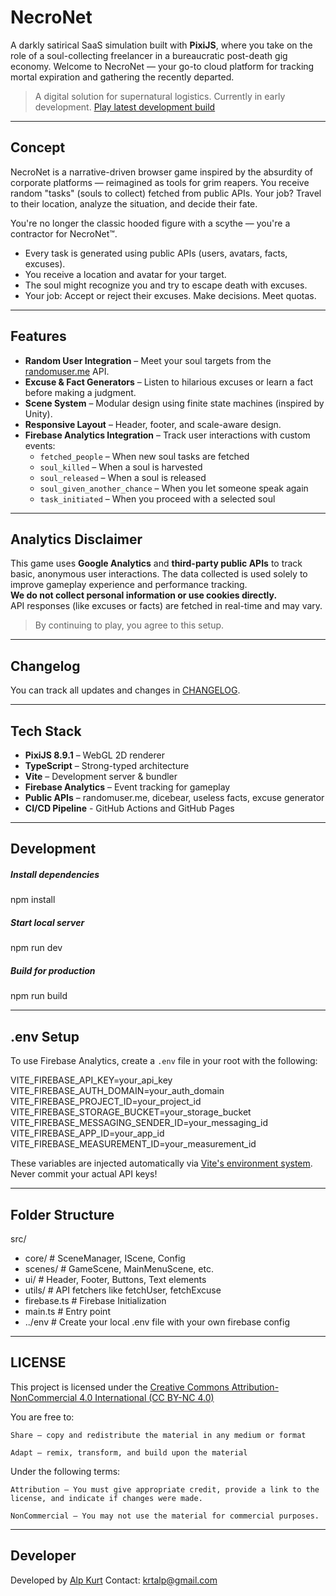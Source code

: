 # NecroNet

A darkly satirical SaaS simulation built with **PixiJS**, where you take on the role of a soul-collecting freelancer in a bureaucratic post-death gig economy. Welcome to NecroNet — your go-to cloud platform for tracking mortal expiration and gathering the recently departed.
> A digital solution for supernatural logistics.
> Currently in early development.
> [Play latest development build](https://alp-kurt.github.io/necronet/)
---

## Concept

NecroNet is a narrative-driven browser game inspired by the absurdity of corporate platforms — reimagined as tools for grim reapers. You receive random "tasks" (souls to collect) fetched from public APIs. Your job? Travel to their location, analyze the situation, and decide their fate.

You're no longer the classic hooded figure with a scythe — you're a contractor for NecroNet™.

- Every task is generated using public APIs (users, avatars, facts, excuses).
- You receive a location and avatar for your target.
- The soul might recognize you and try to escape death with excuses.
- Your job: Accept or reject their excuses. Make decisions. Meet quotas.

---

## Features

- **Random User Integration** – Meet your soul targets from the [randomuser.me](https://randomuser.me) API.
- **Excuse & Fact Generators** – Listen to hilarious excuses or learn a fact before making a judgment.
- **Scene System** – Modular design using finite state machines (inspired by Unity).
- **Responsive Layout** – Header, footer, and scale-aware design.
- **Firebase Analytics Integration** – Track user interactions with custom events:
  - `fetched_people` – When new soul tasks are fetched
  - `soul_killed` – When a soul is harvested
  - `soul_released` – When a soul is released
  - `soul_given_another_chance` – When you let someone speak again
  - `task_initiated` – When you proceed with a selected soul

---

## Analytics Disclaimer

This game uses **Google Analytics** and **third-party public APIs** to track basic, anonymous user interactions. The data collected is used solely to improve gameplay experience and performance tracking.  
**We do not collect personal information or use cookies directly.**  
API responses (like excuses or facts) are fetched in real-time and may vary.  
> By continuing to play, you agree to this setup.

---

## Changelog

You can track all updates and changes in [CHANGELOG](/necronet/CHANGELOG.md).

---

## Tech Stack

- **PixiJS 8.9.1** – WebGL 2D renderer
- **TypeScript** – Strong-typed architecture
- **Vite** – Development server & bundler
- **Firebase Analytics** – Event tracking for gameplay
- **Public APIs** – randomuser.me, dicebear, useless facts, excuse generator
- **CI/CD Pipeline** - GitHub Actions and GitHub Pages

---

## Development

##### Install dependencies
npm install

##### Start local server
npm run dev

##### Build for production
npm run build

---

## .env Setup

To use Firebase Analytics, create a `.env` file in your root with the following:

VITE_FIREBASE_API_KEY=your_api_key  
VITE_FIREBASE_AUTH_DOMAIN=your_auth_domain  
VITE_FIREBASE_PROJECT_ID=your_project_id  
VITE_FIREBASE_STORAGE_BUCKET=your_storage_bucket  
VITE_FIREBASE_MESSAGING_SENDER_ID=your_messaging_id  
VITE_FIREBASE_APP_ID=your_app_id  
VITE_FIREBASE_MEASUREMENT_ID=your_measurement_id

These variables are injected automatically via [Vite's environment system](https://vitejs.dev/guide/env-and-mode.html). Never commit your actual API keys!

---

## Folder Structure
src/
- core/             # SceneManager, IScene, Config
- scenes/           # GameScene, MainMenuScene, etc.
- ui/               # Header, Footer, Buttons, Text elements
- utils/            # API fetchers like fetchUser, fetchExcuse
- firebase.ts       # Firebase Initialization
- main.ts           # Entry point
- ../env            # Create your local .env file with your own firebase config

---

## LICENSE

This project is licensed under the
[Creative Commons Attribution-NonCommercial 4.0 International (CC BY-NC 4.0)](/LICENSE)

You are free to:

    Share — copy and redistribute the material in any medium or format

    Adapt — remix, transform, and build upon the material

Under the following terms:

    Attribution — You must give appropriate credit, provide a link to the license, and indicate if changes were made.

    NonCommercial — You may not use the material for commercial purposes.

---

## Developer

Developed by [Alp Kurt](https://alpkurt.com)
Contact: krtalp@gmail.com
